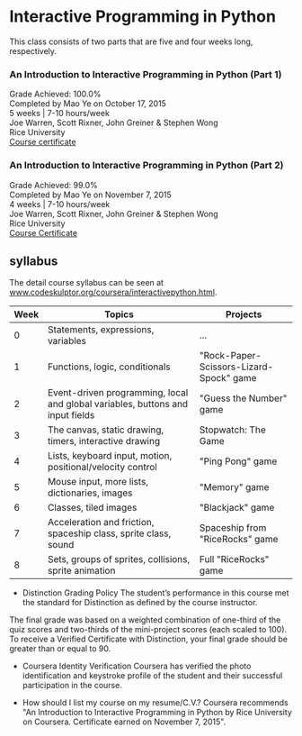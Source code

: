 # Interactive Programming in Python
This class consists of two parts that are five and four weeks long, respectively.

### An Introduction to Interactive Programming in Python (Part 1)
Grade Achieved: 100.0% <br />
Completed by Mao Ye on October 17, 2015 <br />
5 weeks  |  7-10 hours/week <br />
Joe Warren, Scott Rixner, John Greiner & Stephen Wong<br />
Rice University<br />
[Course certificate](https://www.coursera.org/account/accomplishments/certificate/ADD6B6CVQ7)

### An Introduction to Interactive Programming in Python (Part 2)
Grade Achieved: 99.0%<br />
Completed by Mao Ye on November 7, 2015<br />
4 weeks  |  7-10 hours/week<br />
Joe Warren, Scott Rixner, John Greiner & Stephen Wong<br />
Rice University<br />
[Course Certificate](https://www.coursera.org/account/accomplishments/certificate/PWP625THB8)

## syllabus

The detail course syllabus can be seen at www.codeskulptor.org/coursera/interactivepython.html. 

Week | Topics | Projects
---|---|---
0 | Statements, expressions, variables | ...
1 | Functions, logic, conditionals | "Rock-Paper-Scissors-Lizard-Spock" game
2 | Event-driven programming, local and global variables, buttons and input fields | "Guess the Number" game
3 | The canvas, static drawing, timers, interactive drawing | Stopwatch: The Game
4 | Lists, keyboard input, motion, positional/velocity control | "Ping Pong" game
5 | Mouse input, more lists, dictionaries, images | "Memory" game 
6 | Classes, tiled images | "Blackjack" game
7 | Acceleration and friction, spaceship class, sprite class, sound | Spaceship from "RiceRocks" game
8 | Sets, groups of sprites, collisions, sprite animation | Full "RiceRocks" game


- Distinction Grading Policy
The student’s performance in this course met the standard for Distinction as defined by the course instructor.

The final grade was based on a weighted combination of one-third of the quiz scores and two-thirds of the mini-project scores (each scaled to 100). To receive a Verified Certificate with Distinction, your final grade should be greater than or equal to 90.

- Coursera Identity Verification
Coursera has verified the photo identification and keystroke profile of the student and their successful participation in the course.

- How should I list my course on my resume/C.V.?
Coursera recommends "An Introduction to Interactive Programming in Python by Rice University on Coursera. Certificate earned on November 7, 2015".
